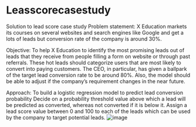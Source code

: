 # Leasscorecasestudy
Solution to lead score case study
Problem statement: X Education markets its courses on several websites and search engines like Google and get a lots of leads but conversion rate of the company is around 30%.

Objective: 
To help X Education to identify the most promising leads out of leads that they receive from people filling a form on website or through past referrals. These hot leads should categorize users that are most likely to convert into paying customers. The CEO, in particular, has given a ballpark of the target lead conversion rate to be around 80%. Also, the model should be able to adjust if the company’s requirement changes in the near future.

Approach: 
To build a logistic regression model to predict lead conversion probability
Decide on a probability threshold value above which a lead will be predicted as converted, whereas not converted if it is below it.
Assign a lead score value between 0 and 100 to each of the leads which can be used by the company to target potential leads.
![image](https://user-images.githubusercontent.com/118648871/203375381-939e97e0-6f93-419d-9777-ff195c23a731.png)
